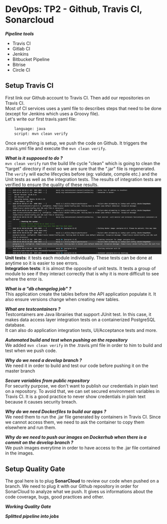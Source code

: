 ﻿# DevOps: TP2 - Github, Travis CI, Sonarcloud
*__Pipeline tools__*  
- Travis CI
- Gitlab CI
- Jenkins
- Bitbucket Pipeline  
- Bitrise
- Circle CI
  
## Setup Travis CI
First link our Github account to Travis CI. Then add our repositories on Travis CI.  
Most of CI services uses a yaml file to describes steps that need to be done (except for Jenkins which uses a Groovy file).  
Let's write our first travis.yaml file:  
```
    language: java    
    script: mvn clean verify
```
Once everything is setup, we push the code on Github. It triggers the .travis.yml file and execute the ``mvn clean verify``.  

*__What is it supposed to do ?__*  
``mvn clean verify`` run the build life cycle "clean" which is going to clean the "target" directory if exist so we are sure that the ".jar" file is regenerated.  
The ``verify`` will eache lifecycles before (eg: validate, compile etc.) and the Unit tests as well as the integration tests. The results of integration tests are verified to ensure the quality of these results.  
![Travis CI first push](https://raw.githubusercontent.com/PeaX10/sample-application-students/master/img/logsTravisCi.png)
__Unit tests__: it tests each module individually. These tests can be done at anytime so it is easier to see errors.  
__Integration tests__: it is almost the opposite of unit tests. It tests a group of module to see if they interact correctly that is why it is more difficult to see where the error is.  
  
*__What is a "db changelog job" ?__*  
This application create the tables before the API application populate it. It also ensure versions change when creating new tables.  
  
*__What are testcontainers ?__*  
Testcontainers are Java librairies that support JUnit test. In this case, it makes data access layer integration tests on a containerized PostgreSQL database.  
It can also do application integration tests, UI/Acceptance tests and more.  
  
*__Automated build and test when pushing on the repository__*  
We added ``mvn clean verify`` in the .travis.yml file in order to him to build and test when we push code.
  
*__Why do we need a develop branch ?__*  
We need it in order to build and test our code before pushing it on the master branch
  
*__Secure variables from public repository__*  
For security purpose, we don't want to publish our credentials in plain text on a repository. To avoid that, we can set secured environment variables in Travis CI. It is a good practice to never show credentials in plain text because it causes security breach.  
  
*__Why do we need Dockerfiles to build our apps ?__*  
We need them to run the .jar file generated by containers in Travis CI. Since we cannot access them, we need to ask the container to copy them elsewhere and run them.
  
*__Why do we need to push our images on Dockerhub when there is a commit on the develop branch ?__*  
We push images everytime in order to have access to the .jar file contained in the images.
  
## Setup Quality Gate
The goal here is to plug **SonarCloud** to review our code when pushed on a branch. We need to plug it with our Github repository in order for SonarCloud to analyze what we push. It gives us informations about the code coverage, bugs, good practices and other.  

*__Working Quality Gate__*  

  
*__Splitted pipeline into jobs__*  

